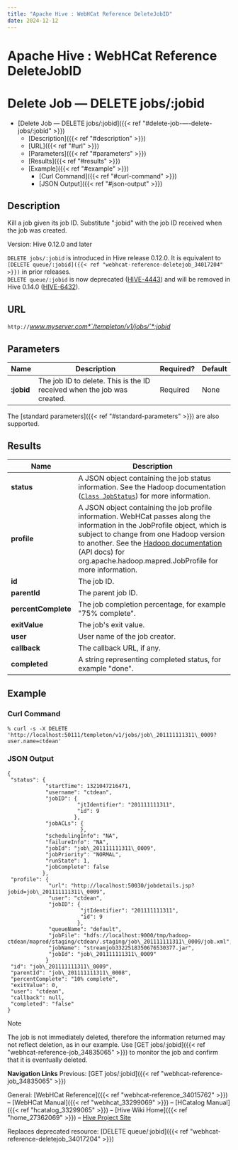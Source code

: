 ```yaml
---
title: "Apache Hive : WebHCat Reference DeleteJobID"
date: 2024-12-12
---
```










# Apache Hive : WebHCat Reference DeleteJobID






# Delete Job — DELETE jobs/:jobid


* [Delete Job — DELETE jobs/:jobid]({{< ref "#delete-job-—-delete-jobs/:jobid" >}})
	+ [Description]({{< ref "#description" >}})
	+ [URL]({{< ref "#url" >}})
	+ [Parameters]({{< ref "#parameters" >}})
	+ [Results]({{< ref "#results" >}})
	+ [Example]({{< ref "#example" >}})
		- [Curl Command]({{< ref "#curl-command" >}})
		- [JSON Output]({{< ref "#json-output" >}})




## Description

Kill a job given its job ID. Substitute ":jobid" with the job ID received when the job was created.

Version: Hive 0.12.0 and later

`DELETE jobs/:jobid` is introduced in Hive release 0.12.0. It is equivalent to `[DELETE queue/:jobid]({{< ref "webhcat-reference-deletejob_34017204" >}})` in prior releases.  
`DELETE queue/:jobid` is now deprecated ([HIVE-4443](https://issues.apache.org/jira/browse/HIVE-4443)) and will be removed in Hive 0.14.0 ([HIVE-6432](https://issues.apache.org/jira/browse/HIVE-6432)).

## URL

`http://`*www.myserver.com*`/templeton/v1/jobs/`*:jobid*

## Parameters



| Name | Description | Required? | Default |
| --- | --- | --- | --- |
| **:jobid** | The job ID to delete. This is the ID received when the job was created. | Required | None |

The [standard parameters]({{< ref "#standard-parameters" >}}) are also supported.

## Results



| Name | Description |
| --- | --- |
| **status** | A JSON object containing the job status information. See the Hadoop documentation ([`Class JobStatus`](http://hadoop.apache.org/docs/stable/api/org/apache/hadoop/mapred/JobStatus.html)) for more information. |
| **profile** | A JSON object containing the job profile information. WebHCat passes along the information in the JobProfile object, which is subject to change from one Hadoop version to another. See the [Hadoop documentation](http://hadoop.apache.org/docs/) (API docs) for org.apache.hadoop.mapred.JobProfile for more information. |
| **id** | The job ID. |
| **parentId** | The parent job ID. |
| **percentComplete** | The job completion percentage, for example "75% complete". |
| **exitValue** | The job's exit value. |
| **user** | User name of the job creator. |
| **callback** | The callback URL, if any. |
| **completed** | A string representing completed status, for example "done". |

## Example

### Curl Command



```
% curl -s -X DELETE 'http://localhost:50111/templeton/v1/jobs/job\_201111111311\_0009?user.name=ctdean'

```

### JSON Output



```
{
 "status": {
            "startTime": 1321047216471,
            "username": "ctdean",
            "jobID": {
                      "jtIdentifier": "201111111311",
                      "id": 9
                     },
            "jobACLs": {
                       },
            "schedulingInfo": "NA",
            "failureInfo": "NA",
            "jobId": "job\_201111111311\_0009",
            "jobPriority": "NORMAL",
            "runState": 1,
            "jobComplete": false
           },
 "profile": {
             "url": "http://localhost:50030/jobdetails.jsp?jobid=job\_201111111311\_0009",
             "user": "ctdean",
             "jobID": {
                       "jtIdentifier": "201111111311",
                       "id": 9
                      },
             "queueName": "default",
             "jobFile": "hdfs://localhost:9000/tmp/hadoop-ctdean/mapred/staging/ctdean/.staging/job\_201111111311\_0009/job.xml",
             "jobName": "streamjob3322518350676530377.jar",
             "jobId": "job\_201111111311\_0009"
            }
 "id": "job\_201111111311\_0009",
 "parentId": "job\_201111111311\_0008",
 "percentComplete": "10% complete",
 "exitValue": 0,
 "user": "ctdean",
 "callback": null,
 "completed": "false"
}

```

Note

The job is not immediately deleted, therefore the information returned may not reflect deletion, as in our example. Use [GET jobs/:jobid]({{< ref "webhcat-reference-job_34835065" >}}) to monitor the job and confirm that it is eventually deleted.

**Navigation Links**
Previous: [GET jobs/:jobid]({{< ref "webhcat-reference-job_34835065" >}})

General: [WebHCat Reference]({{< ref "webhcat-reference_34015762" >}}) – [WebHCat Manual]({{< ref "webhcat_33299069" >}}) – [HCatalog Manual]({{< ref "hcatalog_33299065" >}}) – [Hive Wiki Home]({{< ref "home_27362069" >}}) – [Hive Project Site](http://hive.apache.org/)

Replaces deprecated resource: [DELETE queue/:jobid]({{< ref "webhcat-reference-deletejob_34017204" >}})




 

 

